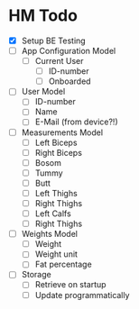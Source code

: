 # HM Todo
- [x] Setup BE Testing
- [ ] App Configuration Model
  - [ ] Current User
    - [ ] ID-number
    - [ ] Onboarded
- [ ] User Model
  - [ ] ID-number
  - [ ] Name
  - [ ] E-Mail (from device?!)
- [ ] Measurements Model
  - [ ] Left Biceps
  - [ ] Right Biceps
  - [ ] Bosom
  - [ ] Tummy
  - [ ] Butt
  - [ ] Left Thighs
  - [ ] Right Thighs
  - [ ] Left Calfs
  - [ ] Right Thighs
- [ ] Weights Model
  - [ ] Weight
  - [ ] Weight unit
  - [ ] Fat percentage
- [ ] Storage
  - [ ] Retrieve on startup
  - [ ] Update programmatically
